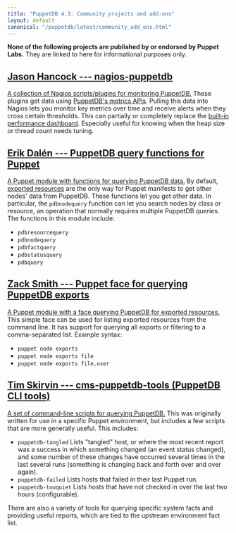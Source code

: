 ```yaml
---
title: "PuppetDB 4.3: Community projects and add-ons"
layout: default
canonical: "/puppetdb/latest/community_add_ons.html"
---
```



**None of the following projects are published by or endorsed by Puppet Labs.** They are linked to here for informational purposes only.

[nagios]: https://github.com/jasonhancock/nagios-puppetdb
[dashboard]: ./maintain_and_tune.html#monitor-the-performance-dashboard
[query]: https://github.com/dalen/puppet-puppetdbquery
[exports]: http://forge.puppetlabs.com/zack/exports
[exported]: /puppet/latest/reference/lang_exported.html
[cms-puppetdb-tools]: https://github.com/tskirvin/cms-puppetdb-tools

[Jason Hancock --- nagios-puppetdb][nagios]
-----

[A collection of Nagios scripts/plugins for monitoring PuppetDB.][nagios] These plugins get data using [PuppetDB's metrics APIs](./api/metrics/v1/mbeans.html). Pulling this data into Nagios lets you monitor key metrics over time and receive alerts when they cross certain thresholds. This can partially or completely replace the [built-in performance dashboard][dashboard]. Especially useful for knowing when the heap size or thread count needs tuning.

[Erik Dalén --- PuppetDB query functions for Puppet][query]
-----

[A Puppet module with functions for querying PuppetDB data.][query] By default, [exported resources][exported] are the only way for Puppet manifests to get other nodes' data from PuppetDB. These functions let you get other data. In particular, the `pdbnodequery` function can let you search nodes by class or resource, an operation that normally requires multiple PuppetDB queries. The functions in this module include:

* `pdbresourcequery`
* `pdbnodequery`
* `pdbfactquery`
* `pdbstatusquery`
* `pdbquery`

[Zack Smith --- Puppet face for querying PuppetDB exports][exports]
-----

[A Puppet module with a face querying PuppetDB for exported resources.][exports] This simple face can be used for listing exported resources from the command line. It has support for querying all exports or filtering to a comma-separated list. Example syntax:

* `puppet node exports`
* `puppet node exports file`
* `puppet node exports file,user`

[Tim Skirvin --- cms-puppetdb-tools (PuppetDB CLI tools)][cms-puppetdb-tools]
-----

[A set of command-line scripts for querying PuppetDB.][cms-puppetdb-tools] This was originally written for use in a specific Puppet environment, but includes a few scripts that are more generally useful. This includes:

* `puppetdb-tangled` Lists "tangled" host, or where the most recent report was a success in which something changed (an event status changed), and some number of these changes have occurred several times in the last several runs (something is changing back and forth over and over again).
* `puppetdb-failed` Lists hosts that failed in their last Puppet run.
* `puppetdb-tooquiet` Lists hosts that have not checked in over the last two hours (configurable).

There are also a variety of tools for querying specific system facts and providing useful reports, which are tied to the upstream environment fact list.

